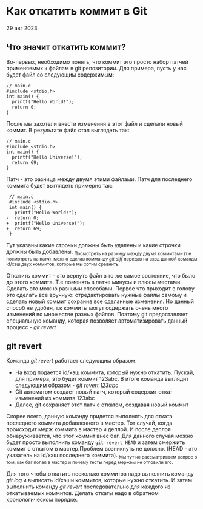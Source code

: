 <!DOCTYPE html>
<html lang='ru'>
<head>
  <meta charset='utf-8'>
  <meta content='width=device-width, initial-scale=1.0' name='viewport'>
  <title>Как откатить коммит в Git</title>
  <link rel="stylesheet" href="base.css">
</head>

# Как откатить коммит в Git

29 авг 2023

## Что значит откатить коммит?

Во-первых, необходимо понять, что коммит это просто набор патчей
применяемых к файлам в git репозитории. Для примера, пусть у нас
будет файл со следующим содержимым:

```
// main.c
#include <stdio.h>
int main() {
  printf("Hello World!");
  return 0;
}
```

После мы захотели внести изменения в этот файл и сделали новый коммит.
В результате файл стал выглядеть так:

```
// main.c
#include <stdio.h>
int main() {
  printf("Hello Universe!");
  return 69;
}
```

Патч - это разница между двумя этими файлами. Патч для последнего коммита
будет выглядеть примерно так:

```
 // main.c
 #include <stdio.h>
 int main() {
-  printf("Hello World!");
-  return 0;
+  printf("Hello Universe!");
+  return 69;
 }
```

Тут указаны какие строчки должны быть удалены и какие строчки должны быть добавлены.
<sub>Посмотреть на разницу между двумя коммитами (т.е посмотреть на патч),
можно сделав комманду <i>git diff</i> передав на вход данной команды id/хэш
двух коммитов, которые мы хотим сравнить.</sub>

Откатить коммит - это вернуть файл в то же самое состояние, что было до этого коммита.
Т.е поменять в патче минусы и плюсы местами. Сделать это можно разными
способами. Первое что приходит в голову это сделать все вручную: отредактировать
нужные файлы самому и сделать новый коммит сохранив все сделанные изменения.
Но данный способ не удобен, т.к коммиты могут содержать очень много изменений
во множестве разных файлов. Поэтому git предоставляет специальную команду, которая
позволяет автоматизировать данный процесс - <i>git revert</i>


## git revert

Команда _git revert_ работает следующим образом.

- На вход подается id/хэш коммита, который нужно откатить. Пускай, для примера,
  это будет коммит 123abc. В итоге команда выглядит следующим образом -
  _git revert 123abc_
- Git автоматом создает новый патч, который содержит откат изменений из коммита 123abc
- Далее, git сохраняет этот патч с откатом, создавая новый коммит

Скорее всего, данную команду придется выполнять для отката последнего
коммита добавленного в мастер. Тот случай, когда происходит мерж коммита
в мастер и деплой. И после деплоя обнаруживается, что этот коммит
внес баг. Для данного случая можно будет просто выполнить команду `git revert HEAD`
и затем смержить коммит с откатом в мастер.Проблем возникнуть не должно.
(HEAD - это указатель на id/хэш последнего коммита). <sub>Мы тут не рассматриваем
вопрос о том, как баг попал в мастер и почему тесты перед мержем не отловили его.</sub>

Для того чтобы откатить несколько коммитов надо выполнить команду _git log_
и выписать id/хэши коммитов, которые нужно откатить. И затем выполнить команду
_git revert_ последовательно для каждого из откатываемых коммитов.
Делать откаты надо в обратном хронологическом порядке.

